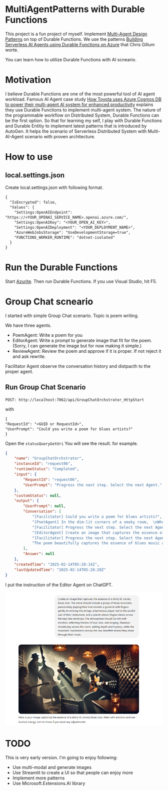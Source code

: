 # MultiAgentPatterns with Durable Functions

This project is a fun project of myself. Implement [Multi-Agent Design Patterns](https://microsoft.github.io/autogen/dev/user-guide/core-user-guide/design-patterns/intro.html#) on top of Durable Functions. We use the patterns [Building Serverless AI Agents using Durable Functions on Azure](https://blog.cgillum.tech/building-serverless-ai-agents-using-durable-functions-on-azure-e1272882082c) that Chris Gillum worte.

You can learn how to utilize Durable Functions with AI scneario.

# Motivation

I believe Durable Functions are one of the most powerful tool of AI agent workload. Famous AI Agent case study [How Toyota uses Azure Cosmos DB to power their multi-agent AI system for enhanced productivity](https://devblogs.microsoft.com/cosmosdb/toyota-motor-corporation-innovates-design-development-with-multi-agent-ai-system-and-cosmos-db/) explains they use Durable Functions to implement multi-agent system. The nature of the programmable workflow on Distributed System, Durable Functions can be the first option. So that for learning my self, I play with Durable Functions and Durable Entitiy to implement latest patterns that is introduced by AutoGen. It helps the scenario of Serverless Distributed System with Multi-AI-Agent scenario with proven architecture.


# How to use

## local.settings.json

Create local.settings.json with following format.

```
{
  "IsEncrypted": false,
  "Values": {
    "Settings:OpenAIEndpoint": "https://<YOUR_OPENAI_SERVICE_NAME>.openai.azure.com/",
    "Settings:OpenAIKey": "<YOUR_OPEN_AI_KEY>",
    "Settings:OpenAIDeployment": "<YOUR_DEPLOYMENT_NAME>",
    "AzureWebJobsStorage": "UseDevelopmentStorage=true",
    "FUNCTIONS_WORKER_RUNTIME": "dotnet-isolated"
  }
}
```

# Run the Durable Functions

Start [Azurite](https://learn.microsoft.com/en-us/azure/storage/common/storage-use-azurite?tabs=visual-studio%2Cblob-storage).
Then run Durable Functions. If you use Visual Studio, hit F5.

# Group Chat scneario

I started with simple Group Chat scenario. Topic is poem writing.

We have three agents. 

* PoemAgent: Write a poem for you
* EditorAgent: Write a prompt to generate image that fit for the poem. (Sorry, I can generate the image but for now making it simple.)
* ReviewAgent: Review the poem and approve if it is proper. If not reject it and ask rewrite.

Facilitator Agent observe the conversation history and distpacth to the proper agent. 

## Run Group Chat Scenario

`POST: http://localhost:7062/api/GroupChatOrchstrator_HttpStart`

with 

```
{
"RequestId": "<GUID or RequestId>",
"UserPrompt": "Could you write a poem for blues artists?"
}
```

Open the `statusQueryGetUri` You will see the result. for example.

```json
{
    "name": "GroupChatOrchstrator",
    "instanceId": "request06",
    "runtimeStatus": "Completed",
    "input": {
        "RequestId": "request06",
        "UserPrompt": "Progress the next step. Select the next Agent."
    },
    "customStatus": null,
    "output": {
        "UserPrompt": null,
        "Conversation": [
            "[Facilitator] Could you write a poem for blues artists?",
            "[PoetAgent] In the dim-lit corners of a smoky room,  \nWhere shadows dance to a soulful tune,  \nThe blues artists gather, hearts worn and true,  \nWith stories to tell, in shades of deep blue.\n\nTheir fingers caress the strings with grace,  \nEach note a whisper, a tear-streaked trace,  \nOf love lost and found, of dreams that fade,  \nIn the haunting echoes their souls have made.\n\nThe harmonica wails like a distant train,  \nCarrying burdens of joy and pain,  \nWhile the piano keys, like raindrops fall,  \nIn a rhythm that answers the heart's own call.\n\nTheir voices, raw as the earth's embrace,  \nSing of longing, of time's slow pace,  \nOf crossroads met and choices made,  \nIn the tapestry of life, where shadows played.\n\nOh, blues artists, with hearts so wide,  \nYou paint the world with a mournful pride,  \nIn every chord, a story unfolds,  \nOf the human spirit, brave and bold.\n\nSo play on, dear artists, in the night’s embrace,  \nWith your music that time cannot erase,  \nFor in your blues, we find our own,  \nA shared lament, a common home.",
            "[Facilitator] Progress the next step. Select the next Agent.",
            "[EditorAgent] Create an image that captures the essence of a dimly lit, smoky blues club. The scene should include a group of blues musicians passionately playing their instruments: a guitarist with fingers gently strumming the strings, a harmonica player lost in the soulful wail of their instrument, and a pianist whose fingers dance across the keys like raindrops. The atmosphere should be rich with emotion, reflecting themes of love, loss, and longing. Shadows should play across the room, adding depth and mystery, while the musicians' expressions convey the raw, heartfelt stories they share through their music.",
            "[Facilitator] Progress the next step. Select the next Agent.",
            "The poem beautifully captures the essence of blues music and the artists who create it. It paints a vivid picture of the setting and the emotions involved, effectively conveying the themes of love, loss, and longing that are central to the blues genre. The imagery is rich and evocative, and the rhythm of the poem mirrors the soulful, melancholic nature of blues music. The poem is well-structured and maintains a consistent tone throughout, making it a fitting tribute to blues artists. No further edits are necessary as it meets the original request with professional quality."
        ],
        "Answer": null
    },
    "createdTime": "2025-02-14T05:28:14Z",
    "lastUpdatedTime": "2025-02-14T05:28:20Z"
}
```

I put the instruction of the Editor Agent on ChatGPT.

![editor agent instruction](doc/images/prompt-result.png)

# TODO

This is very early version. I'm going to enjoy following:

* Use multi-modal and generate images
* Use Streamlit to create a UI so that people can enjoy more
* Implement more patterns
* Use Microsoft.Extensions.AI library